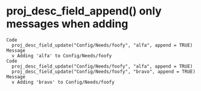 # proj_desc_field_append() only messages when adding

    Code
      proj_desc_field_update("Config/Needs/foofy", "alfa", append = TRUE)
    Message
      v Adding 'alfa' to Config/Needs/foofy
    Code
      proj_desc_field_update("Config/Needs/foofy", "alfa", append = TRUE)
      proj_desc_field_update("Config/Needs/foofy", "bravo", append = TRUE)
    Message
      v Adding 'bravo' to Config/Needs/foofy

